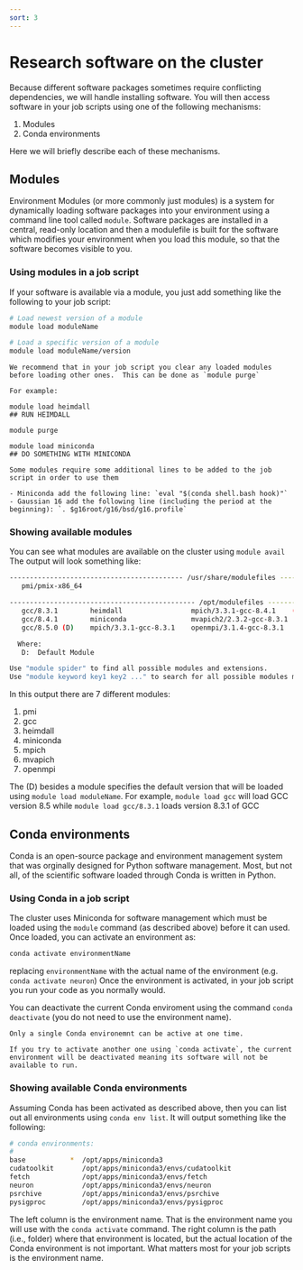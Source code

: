 ```yaml
---
sort: 3
---
```


# Research software on the cluster

Because different software packages sometimes require conflicting dependencies, we will handle installing software.  You will then
access software in your job scripts using one of the following mechanisms:

1. Modules
2. Conda environments

Here we will briefly describe each of these mechanisms.

## Modules

Environment Modules (or more commonly just modules) is a system for dynamically loading software packages into your environment using a command line tool called `module`. Software packages are installed in a central, read-only location and then a modulefile is built for the software which modifies your environment when you load this module, so that the software becomes visible to you.


### Using modules in a job script
If your software is available via a module, you just add something like the following to your job script:

```bash
# Load newest version of a module
module load moduleName

# Load a specific version of a module
module load moduleName/version
```

```note
We recommend that in your job script you clear any loaded modules before loading other ones.  This can be done as `module purge`

For example:

module load heimdall
## RUN HEIMDALL

module purge

module load miniconda
## DO SOMETHING WITH MINICONDA
```

```note
Some modules require some additional lines to be added to the job script in order to use them

- Miniconda add the following line: `eval "$(conda shell.bash hook)"`
- Gaussian 16 add the following line (including the period at the beginning): `. $g16root/g16/bsd/g16.profile`
```

### Showing available modules

You can see what modules are available on the cluster using `module avail`  The output will look something like:

```bash
------------------------------------------- /usr/share/modulefiles -------------------------------------------
   pmi/pmix-x86_64

---------------------------------------------- /opt/modulefiles ----------------------------------------------
   gcc/8.3.1        heimdall                 mpich/3.3.1-gcc-8.4.1    (D)    openmpi/3.1.4-gcc-8.4.1
   gcc/8.4.1        miniconda                mvapich2/2.3.2-gcc-8.3.1        openmpi/4.0.2-gcc-8.3.1
   gcc/8.5.0 (D)    mpich/3.3.1-gcc-8.3.1    openmpi/3.1.4-gcc-8.3.1         openmpi/4.0.2-gcc-8.4.1 (D)

  Where:
   D:  Default Module

Use "module spider" to find all possible modules and extensions.
Use "module keyword key1 key2 ..." to search for all possible modules matching any of the "keys".
```

In this output there are 7 different modules:

1. pmi
2. gcc
3. heimdall
4. miniconda
5. mpich
6. mvapich
7. openmpi

The (D) besides a module specifies the default version that will be loaded using `module load moduleName`.
For example, `module load gcc` will load GCC version 8.5 while `module load gcc/8.3.1` loads version 8.3.1 of GCC

## Conda environments

Conda is an open-source package and environment management system that was orginally designed for Python software management.  Most, but not all, of the scientific software 
loaded through Conda is written in Python.  

### Using Conda in a job script

The cluster uses Miniconda for software management which must be loaded using the `module` command (as described above) before it can used.
Once loaded, you can activate an environment as:

```bash
conda activate environmentName
```

replacing `environmentName` with the actual name of the environment (e.g. `conda activate neuron`)
Once the environment is activated, in your job script you run your code as you normally would.

You can deactivate the current Conda enviroment using the command `conda deactivate` (you do not need to use the environment name).

```note
Only a single Conda environemnt can be active at one time.  

If you try to activate another one using `conda activate`, the current environment will be deactivated meaning its software will not be available to run.
```

### Showing available Conda environments

Assuming Conda has been activated as described above, then you can list out all environments using `conda env list`.  It will output something like the following:

```bash
# conda environments:
#
base           *  /opt/apps/miniconda3
cudatoolkit       /opt/apps/miniconda3/envs/cudatoolkit
fetch             /opt/apps/miniconda3/envs/fetch
neuron            /opt/apps/miniconda3/envs/neuron
psrchive          /opt/apps/miniconda3/envs/psrchive
pysigproc         /opt/apps/miniconda3/envs/pysigproc
```

The left column is the environment name.  That is the environment name you will use with the `conda activate` command. 
The right column is the path (i.e., folder) where that environment is located, but the actual location of the 
Conda environment is not important.  What matters most for your job scripts is the environment name.